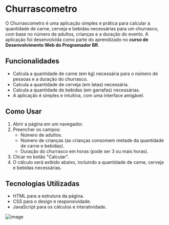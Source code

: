 # Churrascometro

O Churrascometro é uma aplicação simples e prática para calcular a quantidade de carne, cerveja e bebidas necessárias para um churrasco, com base no número de adultos, crianças e a duração do evento. A aplicação foi desenvolvida como parte do aprendizado no **curso de Desenvolvimento Web do Programador BR**.

## Funcionalidades

- Calcula a quantidade de carne (em kg) necessária para o número de pessoas e a duração do churrasco.
- Calcula a quantidade de cerveja (em latas) necessária.
- Calcula a quantidade de bebidas (em garrafas) necessárias.
- A aplicação é simples e intuitiva, com uma interface amigável.
  
## Como Usar

1. Abrir a página em um navegador.
2. Preencher os campos:
   - Número de adultos.
   - Número de crianças (as crianças consomem metade da quantidade de carne e bebidas).
   - Duração do churrasco em horas (pode ser 3 ou mais horas).
3. Clicar no botão "Calcular".
4. O cálculo será exibido abaixo, incluindo a quantidade de carne, cerveja e bebidas necessárias.

## Tecnologias Utilizadas

- HTML para a estrutura da página.
- CSS para o design e responsividade.
- JavaScript para os cálculos e interatividade.


![image](https://github.com/user-attachments/assets/2af1bb57-c997-4ea1-a152-d4ca3163bd18)
